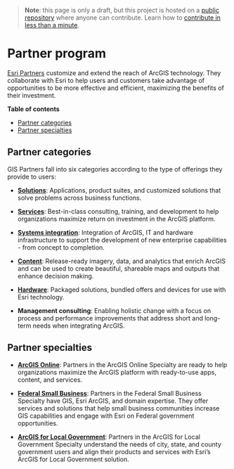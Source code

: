 > **Note**: this page is only a draft, but this project is hosted on a [public repository](https://github.com/hhkaos/awesome-arcgis) where anyone can contribute. Learn how to [contribute in less than a minute](https://github.com/hhkaos/awesome-arcgis/blob/master/CONTRIBUTING.md#contributions).

# Partner program

[Esri Partners](https://www.esri.com/en-us/about/esri-partner-network/our-partners/gis) customize and extend the reach of ArcGIS technology. They collaborate with Esri to help users and customers take advantage of opportunities to be more effective and efficient, maximizing the benefits of their investment.


<!-- START doctoc generated TOC please keep comment here to allow auto update -->
<!-- DON'T EDIT THIS SECTION, INSTEAD RE-RUN doctoc TO UPDATE -->
**Table of contents**

- [Partner categories](#partner-categories)
- [Partner specialties](#partner-specialties)

<!-- END doctoc generated TOC please keep comment here to allow auto update -->

## Partner categories

GIS Partners fall into six categories according to the type of offerings they provide to users:

* **[Solutions](http://partners.esri.com/partnerSearch)**: Applications, product suites, and customized solutions that solve problems across business functions.

* **[Services](http://partners.esri.com/partnerSearch)**: Best-in-class consulting, training, and development to help organizations maximize return on investment in the ArcGIS platform.

* **[Systems integration](http://partners.esri.com/partnerSearch)**: Integration of ArcGIS, IT and hardware infrastructure to support the development of new enterprise capabilities - from concept to completion.

* **[Content](../../../../arcgis/content/data-providers/README.md)**: Release-ready imagery, data, and analytics that enrich ArcGIS and can be used to create beautiful, shareable maps and outputs that enhance decision making.

* **[Hardware](http://partners.esri.com/PartnerSearch)**: Packaged solutions, bundled offers and devices for use with Esri technology.

* **Management consulting**: Enabling holistic change with a focus on process and performance improvements that address short and long-term needs when integrating ArcGIS.

## Partner specialties

* **[ArcGIS Online](https://assets.esri.com/content/dam/esrisites/media/pdf/ArcGIS-Online-Speciality-List-June2018.pdf)**: Partners in the ArcGIS Online Specialty are ready to help organizations maximize the ArcGIS platform with ready-to-use apps, content, and services.

* **[Federal Small Business](https://assets.esri.com/content/dam/esrisites/media/pdf/Federal-Small-Business-Specialty-List-June2018.pdf)**: Partners in the Federal Small Business Specialty have GIS, Esri ArcGIS, and domain expertise. They offer services and solutions that help small business communities increase GIS capabilities and engage with Esri on Federal government opportunities.

* **[ArcGIS for Local Government](https://assets.esri.com/content/dam/esrisites/media/pdf/ArcGIS-for-Local-Government-Specialty-List-June2018.pdf)**: Partners in the ArcGIS for Local Government Specialty understand the needs of city, state, and county government users and align their products and services with Esri’s ArcGIS for Local Government solution.
